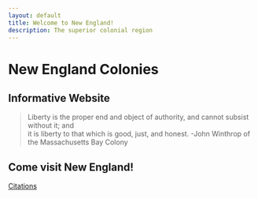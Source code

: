```yaml
---
layout: default
title: Welcome to New England!
description: The superior colonial region
---
```


# New England Colonies
## Informative Website

> Liberty is the proper end and object of authority, and cannot subsist without it; and  
> it is liberty to that which is good, just, and honest.
>                                          -John Winthrop of the Massachusetts Bay Colony

## Come visit New England!


[Citations](citations.html)